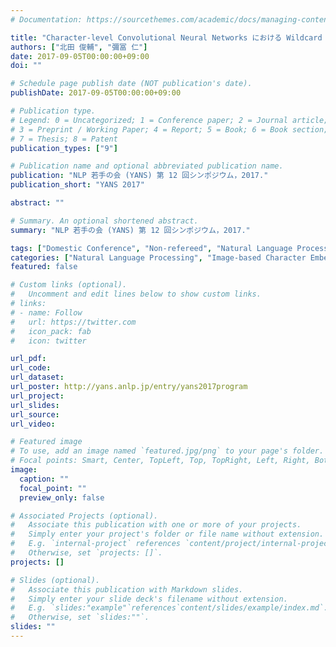 ```yaml
---
# Documentation: https://sourcethemes.com/academic/docs/managing-content/

title: "Character-level Convolutional Neural Networks における Wildcard Training の基礎検討"
authors: ["北田 俊輔", "彌冨 仁"]
date: 2017-09-05T00:00:00+09:00
doi: ""

# Schedule page publish date (NOT publication's date).
publishDate: 2017-09-05T00:00:00+09:00

# Publication type.
# Legend: 0 = Uncategorized; 1 = Conference paper; 2 = Journal article;
# 3 = Preprint / Working Paper; 4 = Report; 5 = Book; 6 = Book section;
# 7 = Thesis; 8 = Patent
publication_types: ["9"]

# Publication name and optional abbreviated publication name.
publication: "NLP 若手の会 (YANS) 第 12 回シンポジウム，2017."
publication_short: "YANS 2017"

abstract: ""

# Summary. An optional shortened abstract.
summary: "NLP 若手の会 (YANS) 第 12 回シンポジウム，2017."

tags: ["Domestic Conference", "Non-refereed", "Natural Language Processing", "YANS"]
categories: ["Natural Language Processing", "Image-based Character Embedding"]
featured: false

# Custom links (optional).
#   Uncomment and edit lines below to show custom links.
# links:
# - name: Follow
#   url: https://twitter.com
#   icon_pack: fab
#   icon: twitter

url_pdf:
url_code:
url_dataset:
url_poster: http://yans.anlp.jp/entry/yans2017program
url_project:
url_slides:
url_source:
url_video:

# Featured image
# To use, add an image named `featured.jpg/png` to your page's folder. 
# Focal points: Smart, Center, TopLeft, Top, TopRight, Left, Right, BottomLeft, Bottom, BottomRight.
image:
  caption: ""
  focal_point: ""
  preview_only: false

# Associated Projects (optional).
#   Associate this publication with one or more of your projects.
#   Simply enter your project's folder or file name without extension.
#   E.g. `internal-project` references `content/project/internal-project/index.md`.
#   Otherwise, set `projects: []`.
projects: []

# Slides (optional).
#   Associate this publication with Markdown slides.
#   Simply enter your slide deck's filename without extension.
#   E.g. `slides:"example"`references`content/slides/example/index.md`.
#   Otherwise, set `slides:""`.
slides: ""
---
```

